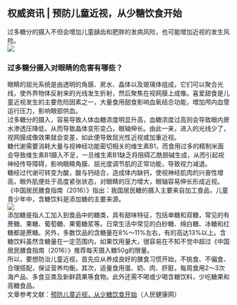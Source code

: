 ## 权威资讯 | 预防儿童近视，从少糖饮食开始  
过多糖分的摄入不但会增加儿童龋齿和肥胖的发病风险，也可能增加近视的发生风险。  
![](http://cdncms.v-keep.cn/wp-content/uploads/2019/11/timgfre-1024x671.jpg)  
### 过多糖分摄入对眼睛的危害有哪些？  
眼睛的屈光系统是由透明的角膜、房水、晶体以及玻璃体组成，它们可以聚合光线，使外界物体反射来的光线发生折射，然后聚焦在视网膜上成像。喜爱甜食是儿童近视发生的主要危险因素之一，大量食用甜食影响血氧结合功能，增加颅内血管运行压力，影响眼部供血。  
过多糖分的摄入，容易导致人体血糖浓度明显升高，血糖浓度过高则会导致眼内房水渗透压降低，从而导致晶体变形变凸，眼轴伸长。由此一来，进入的光线少了，视网膜成像效果就会变差，如此便导致屈光性近视或加重近视。  
糖代谢需要消耗大量与视神经功能密切相关的维生素B1，而食用过多的精制米面会导致维生素B1摄入不足，一旦维生素B1缺乏将阻碍乙酰胆碱生成，从而引起视神经传导障碍，影响眼睛角膜、屈光度调节肌的正常功能，导致视力减退。  
糖经过代谢可转变为酸，酸与钙结合，造成体内缺钙，使视神经肌肉的兴奋性增高，眼外肌便处于高度紧张状态，对眼睛的压力增大，眼轴容易伸长形成近视。  
《中国居民膳食指南（2016）》指出：我国居民糖的摄入主要来自加工食品，儿童青少年中，含糖饮料是添加糖的主要来源。  
![](http://cdncms.v-keep.cn/wp-content/uploads/2019/11/u19495718781137335974fm15gp0.jpg)  
添加糖是指人工加入到食品中的糖类，具有甜味特征，包括单糖和双糖，常见的有蔗糖、果糖、葡萄糖、果葡糖浆等。日常生活中常见的白砂糖、绵白糖、冰糖和红糖都是蔗糖。另外，多数饮品的含糖量在8%～11%左右，有的高达13%以上。含糖饮料虽然含糖量在一定范围内，如果饮用量大，很容易在不知不觉中超过《中国居民膳食指南（2016）》推荐每天摄入糖50g的限量。  
所以，要想防治儿童近视，首先应从养成良好的膳食习惯开始，不挑食、不偏食、合理搭配，保证营养均衡。其次，适量食用蛋、奶、肉、肝脏，每周食用2～3次海产品、多食豆类及新鲜蔬果等食物。此外还需不喝或少喝含糖饮料，少吃糖果和高糖食品。  
文章参考文献：<a href="http://health.people.com.cn/n1/2019/0417/c14739-31033773.html">预防儿童近视，从少糖饮食开始</a>（人民健康网）  
